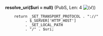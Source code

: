 **resolve_uri($uri = null)** (PubS, Len: 4 ![(&radic;)](https://raw.github.com/TheB3Rt0z/schrimp/master/.inc/img/icon_16x16_green_ok.png ""))  
  
        return _SET_TRANSPORT_PROTOCOL . "://"
             . $_SERVER['HTTP_HOST']
             . _SET_LOCAL_PATH
             . "/" . $uri;
